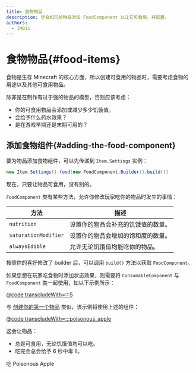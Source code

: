 ```yaml
---
title: 食物物品
description: 学会如何给物品添加 FoodComponent 以让它可食用，并配置。
authors:
  - IMB11
---
```


# 食物物品{#food-items}

食物是生存 Minecraft 的核心方面，所以创建可食用的物品时，需要考虑食物的用途以及其他可食用物品。

除非是在制作有过于强的物品的模型，否则应该考虑：

- 你的可食用物品会添加或减少多少饥饿值。
- 会给予什么药水效果？
- 是在游戏早期还是末期可用的？

## 添加食物组件{#adding-the-food-component}

要为物品添加食物组件，可以先传递到 `Item.Settings` 实例：

```java
new Item.Settings().food(new FoodComponent.Builder().build())
```

现在，只要让物品可食用，没有别的。

`FoodComponent` 类有某些方法，允许你修改玩家吃你的物品时发生的事情：

| 方法                   | 描述                |
| -------------------- | ----------------- |
| `nutrition`          | 设置你的物品会补充的饥饿值的数量。 |
| `saturationModifier` | 设置你的物品会增加的饱和度的数量。 |
| `alwaysEdible`       | 允许无论饥饿值均能吃你的物品。   |

按照你的喜好修改了 builder 后，可以调用 `build()` 方法以获取 `FoodComponent`。

如果您想在玩家吃食物时添加状态效果，则需要将 `ConsumableComponent` 与 `FoodComponent` 类一起使用，如以下示例所示：

@[code transcludeWith=:::5](@/reference/latest/src/main/java/com/example/docs/item/ModItems.java)

与 [创建你的第一个物品](./first-item) 类似，该示例将使用上述的组件：

@[code transcludeWith=:::poisonous_apple](@/reference/latest/src/main/java/com/example/docs/item/ModItems.java)

这会让物品：

- 总是可食用，无论饥饿值均可以吃。
- 吃完会总会给予 6 秒中毒 II。

<VideoPlayer src="/assets/develop/items/food_0.webm">吃 Poisonous Apple</VideoPlayer>
